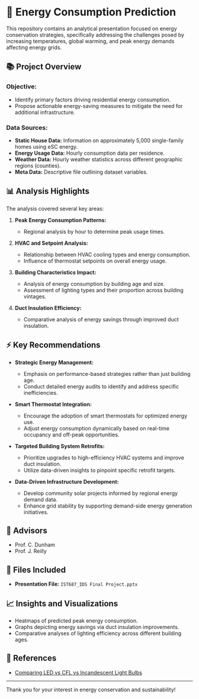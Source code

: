 # 🔋 Energy Consumption Prediction

This repository contains an analytical presentation focused on energy conservation strategies, specifically addressing the challenges posed by increasing temperatures, global warming, and peak energy demands affecting energy grids.

## 📚 Project Overview

### **Objective:**
- Identify primary factors driving residential energy consumption.
- Propose actionable energy-saving measures to mitigate the need for additional infrastructure.

### **Data Sources:**
- **Static House Data:** Information on approximately 5,000 single-family homes using eSC energy.
- **Energy Usage Data:** Hourly consumption data per residence.
- **Weather Data:** Hourly weather statistics across different geographic regions (counties).
- **Meta Data:** Descriptive file outlining dataset variables.

## 📊 Analysis Highlights

The analysis covered several key areas:

1. **Peak Energy Consumption Patterns:**
   - Regional analysis by hour to determine peak usage times.

2. **HVAC and Setpoint Analysis:**
   - Relationship between HVAC cooling types and energy consumption.
   - Influence of thermostat setpoints on overall energy usage.

3. **Building Characteristics Impact:**
   - Analysis of energy consumption by building age and size.
   - Assessment of lighting types and their proportion across building vintages.

4. **Duct Insulation Efficiency:**
   - Comparative analysis of energy savings through improved duct insulation.

## ⚡ Key Recommendations

- **Strategic Energy Management:**
  - Emphasis on performance-based strategies rather than just building age.
  - Conduct detailed energy audits to identify and address specific inefficiencies.

- **Smart Thermostat Integration:**
  - Encourage the adoption of smart thermostats for optimized energy use.
  - Adjust energy consumption dynamically based on real-time occupancy and off-peak opportunities.

- **Targeted Building System Retrofits:**
  - Prioritize upgrades to high-efficiency HVAC systems and improve duct insulation.
  - Utilize data-driven insights to pinpoint specific retrofit targets.

- **Data-Driven Infrastructure Development:**
  - Develop community solar projects informed by regional energy demand data.
  - Enhance grid stability by supporting demand-side energy generation initiatives.
 

## 🏫 Advisors
- Prof. C. Dunham  
- Prof. J. Reilly  

## 📂 Files Included
- **Presentation File:** `IST687_IDS Final Project.pptx`

## 📈 Insights and Visualizations
- Heatmaps of predicted peak energy consumption.
- Graphs depicting energy savings via duct insulation improvements.
- Comparative analyses of lighting efficiency across different building ages.

## 📌 References
- [Comparing LED vs CFL vs Incandescent Light Bulbs](https://viribright.com/blogs/insights/comparing-led-vs-cfl-vs-incandescent-light-bulbs)


---

Thank you for your interest in energy conservation and sustainability!

